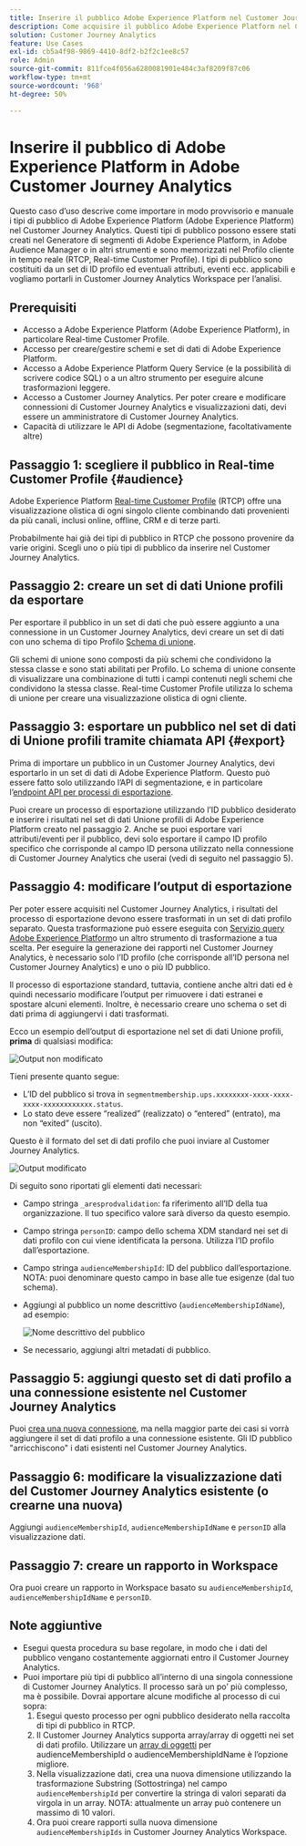 ```yaml
---
title: Inserire il pubblico Adobe Experience Platform nel Customer Journey Analytics
description: Come acquisire il pubblico Adobe Experience Platform nel Customer Journey Analytics per ulteriori analisi.
solution: Customer Journey Analytics
feature: Use Cases
exl-id: cb5a4f98-9869-4410-8df2-b2f2c1ee8c57
role: Admin
source-git-commit: 811fce4f056a6280081901e484c3af8209f87c06
workflow-type: tm+mt
source-wordcount: '968'
ht-degree: 50%

---
```


# Inserire il pubblico di Adobe Experience Platform in Adobe Customer Journey Analytics

Questo caso d’uso descrive come importare in modo provvisorio e manuale i tipi di pubblico di Adobe Experience Platform (Adobe Experience Platform) nel Customer Journey Analytics. Questi tipi di pubblico possono essere stati creati nel Generatore di segmenti di Adobe Experience Platform, in Adobe Audience Manager o in altri strumenti e sono memorizzati nel Profilo cliente in tempo reale (RTCP, Real-time Customer Profile). I tipi di pubblico sono costituiti da un set di ID profilo ed eventuali attributi, eventi ecc. applicabili e vogliamo portarli in Customer Journey Analytics Workspace per l’analisi.

## Prerequisiti

* Accesso a Adobe Experience Platform (Adobe Experience Platform), in particolare Real-time Customer Profile.
* Accesso per creare/gestire schemi e set di dati di Adobe Experience Platform.
* Accesso a Adobe Experience Platform Query Service (e la possibilità di scrivere codice SQL) o a un altro strumento per eseguire alcune trasformazioni leggere.
* Accesso a Customer Journey Analytics. Per poter creare e modificare connessioni di Customer Journey Analytics e visualizzazioni dati, devi essere un amministratore di Customer Journey Analytics.
* Capacità di utilizzare le API di Adobe (segmentazione, facoltativamente altre)

## Passaggio 1: scegliere il pubblico in Real-time Customer Profile {#audience}

Adobe Experience Platform [Real-time Customer Profile](https://experienceleague.adobe.com/docs/experience-platform/profile/home.html?lang=it) (RTCP) offre una visualizzazione olistica di ogni singolo cliente combinando dati provenienti da più canali, inclusi online, offline, CRM e di terze parti.

Probabilmente hai già dei tipi di pubblico in RTCP che possono provenire da varie origini. Scegli uno o più tipi di pubblico da inserire nel Customer Journey Analytics.

## Passaggio 2: creare un set di dati Unione profili da esportare

Per esportare il pubblico in un set di dati che può essere aggiunto a una connessione in un Customer Journey Analytics, devi creare un set di dati con uno schema di tipo Profilo [Schema di unione](https://experienceleague.adobe.com/docs/experience-platform/profile/union-schemas/union-schema.html?lang=it#understanding-union-schemas).

Gli schemi di unione sono composti da più schemi che condividono la stessa classe e sono stati abilitati per Profilo. Lo schema di unione consente di visualizzare una combinazione di tutti i campi contenuti negli schemi che condividono la stessa classe. Real-time Customer Profile utilizza lo schema di unione per creare una visualizzazione olistica di ogni cliente.

## Passaggio 3: esportare un pubblico nel set di dati di Unione profili tramite chiamata API {#export}

Prima di importare un pubblico in un Customer Journey Analytics, devi esportarlo in un set di dati di Adobe Experience Platform. Questo può essere fatto solo utilizzando l’API di segmentazione, e in particolare l’[endpoint API per processi di esportazione](https://experienceleague.adobe.com/docs/experience-platform/segmentation/api/export-jobs.html?lang=it).

Puoi creare un processo di esportazione utilizzando l’ID pubblico desiderato e inserire i risultati nel set di dati Unione profili di Adobe Experience Platform creato nel passaggio 2. Anche se puoi esportare vari attributi/eventi per il pubblico, devi solo esportare il campo ID profilo specifico che corrisponde al campo ID persona utilizzato nella connessione di Customer Journey Analytics che userai (vedi di seguito nel passaggio 5).

## Passaggio 4: modificare l’output di esportazione

Per poter essere acquisiti nel Customer Journey Analytics, i risultati del processo di esportazione devono essere trasformati in un set di dati profilo separato.  Questa trasformazione può essere eseguita con [Servizio query Adobe Experience Platform](https://experienceleague.adobe.com/docs/experience-platform/query/home.html?lang=it)o un altro strumento di trasformazione a tua scelta. Per eseguire la generazione dei rapporti nel Customer Journey Analytics, è necessario solo l’ID profilo (che corrisponde all’ID persona nel Customer Journey Analytics) e uno o più ID pubblico.

Il processo di esportazione standard, tuttavia, contiene anche altri dati ed è quindi necessario modificare l’output per rimuovere i dati estranei e spostare alcuni elementi. Inoltre, è necessario creare uno schema o set di dati prima di aggiungervi i dati trasformati.

Ecco un esempio dell’output di esportazione nel set di dati Unione profili, **prima** di qualsiasi modifica:

![Output non modificato](../assets/export-unedited.png)

Tieni presente quanto segue:

* L’ID del pubblico si trova in `segmentmembership.ups.xxxxxxxx-xxxx-xxxx-xxxx-xxxxxxxxxxxx.status`.
* Lo stato deve essere “realized” (realizzato) o “entered” (entrato), ma non “exited” (uscito).

Questo è il formato del set di dati profilo che puoi inviare al Customer Journey Analytics.

![Output modificato](../assets/export-edited.png)

Di seguito sono riportati gli elementi dati necessari:

* Campo stringa `_aresprodvalidation`: fa riferimento all’ID della tua organizzazione. Il tuo specifico valore sarà diverso da questo esempio.
* Campo stringa `personID`: campo dello schema XDM standard nei set di dati profilo con cui viene identificata la persona. Utilizza l’ID profilo dall’esportazione.
* Campo stringa `audienceMembershipId`: ID del pubblico dall’esportazione. NOTA: puoi denominare questo campo in base alle tue esigenze (dal tuo schema).
* Aggiungi al pubblico un nome descrittivo (`audienceMembershipIdName`), ad esempio:

  ![Nome descrittivo del pubblico](../assets/audience-name.png)

* Se necessario, aggiungi altri metadati di pubblico.

## Passaggio 5: aggiungi questo set di dati profilo a una connessione esistente nel Customer Journey Analytics

Puoi [crea una nuova connessione](/help/connections/create-connection.md), ma nella maggior parte dei casi si vorrà aggiungere il set di dati profilo a una connessione esistente. Gli ID pubblico &quot;arricchiscono&quot; i dati esistenti nel Customer Journey Analytics.

## Passaggio 6: modificare la visualizzazione dati del Customer Journey Analytics esistente (o crearne una nuova)

Aggiungi `audienceMembershipId`, `audienceMembershipIdName` e `personID` alla visualizzazione dati.

## Passaggio 7: creare un rapporto in Workspace

Ora puoi creare un rapporto in Workspace basato su `audienceMembershipId`, `audienceMembershipIdName` e `personID`.

## Note aggiuntive

* Esegui questa procedura su base regolare, in modo che i dati del pubblico vengano costantemente aggiornati entro il Customer Journey Analytics.
* Puoi importare più tipi di pubblico all’interno di una singola connessione di Customer Journey Analytics. Il processo sarà un po’ più complesso, ma è possibile. Dovrai apportare alcune modifiche al processo di cui sopra:
   1. Esegui questo processo per ogni pubblico desiderato nella raccolta di tipi di pubblico in RTCP.
   1. Il Customer Journey Analytics supporta array/array di oggetti nei set di dati profilo. Utilizzare un [array di oggetti](https://experienceleague.adobe.com/docs/analytics-platform/using/cja-usecases/complex-data/object-arrays.html?lang=it) per audienceMembershipId o audienceMembershipIdName è l’opzione migliore.
   1. Nella visualizzazione dati, crea una nuova dimensione utilizzando la trasformazione Substring (Sottostringa) nel campo `audienceMembershipId` per convertire la stringa di valori separati da virgola in un array. NOTA: attualmente un array può contenere un massimo di 10 valori.
   1. Ora puoi creare rapporti sulla nuova dimensione `audienceMembershipIds` in Customer Journey Analytics Workspace.
